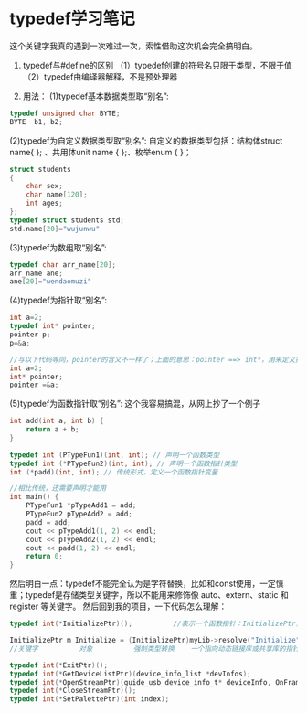# **typedef学习笔记**
这个关键字我真的遇到一次难过一次，索性借助这次机会完全搞明白。
1. typedef与#define的区别
（1）typedef创建的符号名只限于类型，不限于值
（2）typedef由编译器解释，不是预处理器

2. 用法：
(1)typedef基本数据类型取“别名”:
~~~C
typedef unsigned char BYTE;
BYTE  b1, b2;
~~~

(2)typedef为自定义数据类型取“别名”:
自定义的数据类型包括：结构体struct name{ }; 、共用体unit name { };、枚举enum { }；
~~~C
struct students
{
	char sex;
	char name[120];
	int ages;
};
typedef struct students std;
std.name[20]="wujunwu"
~~~

(3)typedef为数组取“别名”:
~~~C
typedef char arr_name[20];
arr_name ane; 
ane[20]="wendaomuzi"     
~~~

(4)typedef为指针取“别名”:
~~~C++
int a=2;
typedef int* pointer;
pointer p;
p=&a;

//与以下代码等同，pointer的含义不一样了；上面的意思：pointer ==> int*，用来定义指针;下面的意思：pointer使用指向int型的指针
int a=2;
int* pointer;
pointer =&a;
~~~

(5)typedef为函数指针取“别名”:
这个我容易搞混，从网上抄了一个例子
~~~C++
int add(int a, int b) {
    return a + b;
}
 
typedef int (PTypeFun1)(int, int); // 声明一个函数类型
typedef int (*PTypeFun2)(int, int); // 声明一个函数指针类型
int (*padd)(int, int); // 传统形式，定义一个函数指针变量

//相比传统，还需要声明才能用
int main() {
    PTypeFun1 *pTypeAdd1 = add;
    PTypeFun2 pTypeAdd2 = add;
    padd = add;
    cout << pTypeAdd1(1, 2) << endl;
    cout << pTypeAdd2(1, 2) << endl;
    cout << padd(1, 2) << endl;
    return 0;
}
~~~

然后明白一点：typedef不能完全认为是字符替换，比如和const使用，一定慎重；typedef是存储类型关键字，所以不能用来修饰像 auto、extern、static 和 register 等关键字。
然后回到我的项目，一下代码怎么理解：
~~~C
typedef int(*InitializePtr)();          //表示一个函数指针：InitializePtr，这个函数返回int型，无输入；

InitializePtr m_Initialize = (InitializePtr)myLib->resolve("Initialize");//调用 库 里的初始化函数
//关键字          对象          强制类型转换    一个指向动态链接库或共享库的指针，调用resolve方法找到"Initialize"(通常是函数或者变量)

typedef int(*ExitPtr)();
typedef int(*GetDeviceListPtr)(device_info_list *devInfos);
typedef int(*OpenStreamPtr)(guide_usb_device_info_t* deviceInfo, OnFrameDataReceivedCB frameRecvCB, OnDeviceConnectStatusCB connectStatusCB);
typedef int(*CloseStreamPtr)();
typedef int(*SetPalettePtr)(int index);
~~~
